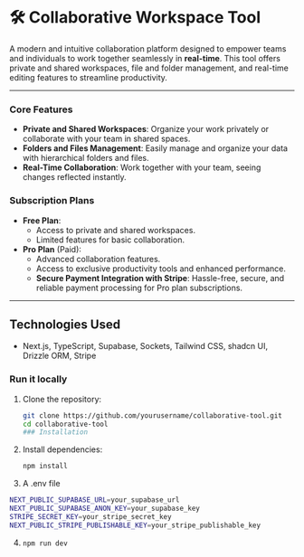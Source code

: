 # 🛠️ Collaborative Workspace Tool

A modern and intuitive collaboration platform designed to empower teams and individuals to work together seamlessly in **real-time**. This tool offers private and shared workspaces, file and folder management, and real-time editing features to streamline productivity.

---

### Core Features
- **Private and Shared Workspaces**: Organize your work privately or collaborate with your team in shared spaces.
- **Folders and Files Management**: Easily manage and organize your data with hierarchical folders and files.
- **Real-Time Collaboration**: Work together with your team, seeing changes reflected instantly.

### Subscription Plans
- **Free Plan**:
  - Access to private and shared workspaces.
  - Limited features for basic collaboration.
- **Pro Plan** (Paid):
  - Advanced collaboration features.
  - Access to exclusive productivity tools and enhanced performance.
  - **Secure Payment Integration with Stripe**: Hassle-free, secure, and reliable payment processing for Pro plan subscriptions.

---

## Technologies Used

- Next.js, TypeScript, Supabase, Sockets, Tailwind CSS, shadcn UI, Drizzle ORM, Stripe 

 
### Run it locally

1. Clone the repository:
   ```bash
   git clone https://github.com/yourusername/collaborative-tool.git
   cd collaborative-tool
   ### Installation

2. Install dependencies:
   ```bash
   npm install
3. A .env file
  ```bash
  NEXT_PUBLIC_SUPABASE_URL=your_supabase_url
  NEXT_PUBLIC_SUPABASE_ANON_KEY=your_supabase_key
  STRIPE_SECRET_KEY=your_stripe_secret_key
  NEXT_PUBLIC_STRIPE_PUBLISHABLE_KEY=your_stripe_publishable_key
  ```
4. ```bash
   npm run dev
   ```

